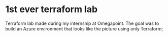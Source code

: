 # 1st ever terraform lab
Terraform lab made during my internship at Omegapoint.
The goal was to build an Azure environment that looks like the picture using only Terraform;
